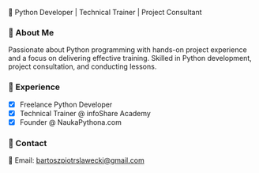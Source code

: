 🚀 Python Developer | Technical Trainer | Project Consultant

### 🔹 About Me
Passionate about Python programming with hands-on project experience and a focus on delivering effective training. Skilled in Python development, project consultation, and conducting lessons.

### 🔹 Experience
- [x] Freelance Python Developer
- [x] Technical Trainer @ infoShare Academy
- [x] Founder @ NaukaPythona.com

### 🔹 Contact
📧 Email: bartoszpiotrslawecki@gmail.com
